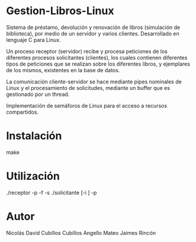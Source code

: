 # Gestion-Libros-Linux
Sistema de préstamo, devolución y renovación de libros (simulación de biblioteca), por medio de un servidor y varios clientes. Desarrollado en lenguaje C para Linux.

Un proceso receptor (servidor) recibe y procesa peticiones de los diferentes procesos solicitantes (clientes), los cuales contienen diferentes tipos de peticiones que se realizan sobre los diferentes libros, y ejemplares de los mismos, existentes en la base de datos. 

La comunicación cliente-servidor se hace mediante pipes nominales de Linux y el procesamiento de solicitudes, mediante un buffer que es gestionado por un thread. 

Implementación de semáforos de Linux para el acceso a recursos compartidos.

# Instalación

make

# Utilización

./receptor -p <pipeNominal> -f <fileEntrada> -s <fileSalida>
./solicitante [-i <archivoEntrada>] -p <pipeReceptor>
  
# Autor
  
Nicolás David Cubillos Cubillos
Angello Mateo Jaimes Rincón
